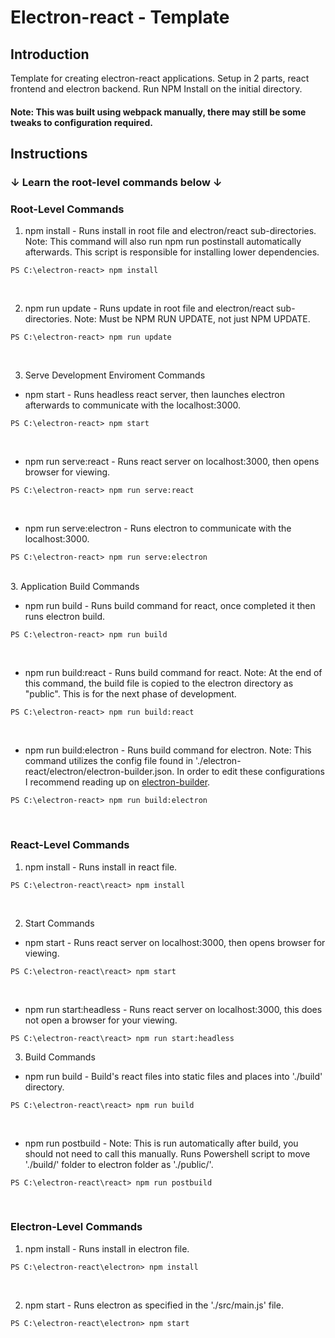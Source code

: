 # Electron-react - Template

## Introduction

Template for creating electron-react applications. Setup in 2 parts, react frontend and electron backend. Run NPM Install on the initial directory.

#### Note: This was built using webpack manually, there may still be some tweaks to configuration required.

## Instructions

### &darr; Learn the root-level commands below &darr;

### Root-Level Commands

1. npm install - Runs install in root file and electron/react sub-directories. Note: This command will also run npm run postinstall automatically afterwards. This script is responsible for installing lower dependencies.

```
PS C:\electron-react> npm install 
```

<br/>

2. npm run update - Runs update in root file and electron/react sub-directories. Note: Must be NPM RUN UPDATE, not just NPM UPDATE.

```
PS C:\electron-react> npm run update 
```

<br/>

3. Serve Development Enviroment Commands

- npm start - Runs headless react server, then launches electron afterwards to communicate with the localhost:3000.

```
PS C:\electron-react> npm start 
```

<br/>

- npm run serve:react - Runs react server on localhost:3000, then opens browser for viewing.

```
PS C:\electron-react> npm run serve:react 
```

<br/>

- npm run serve:electron - Runs electron to communicate with the localhost:3000.

```
PS C:\electron-react> npm run serve:electron 
```

<br/>
3. Application Build Commands

- npm run build - Runs build command for react, once completed it then runs electron build.

```
PS C:\electron-react> npm run build 
```

<br/>

- npm run build:react - Runs build command for react. Note: At the end of this command, the build file is copied to the electron directory as "public". This is for the next phase of development.

```
PS C:\electron-react> npm run build:react 
```

<br/>

- npm run build:electron - Runs build command for electron. Note: This command utilizes the config file found in './electron-react/electron/electron-builder.json. In order to edit these configurations I recommend reading up on [electron-builder](https://www.electron.build/ "electron-builder docs").

```
PS C:\electron-react> npm run build:electron 
```

<br/>

### React-Level Commands

1. npm install - Runs install in react file.

```
PS C:\electron-react\react> npm install 
```

<br/>

2. Start Commands

- npm start - Runs react server on localhost:3000, then opens browser for viewing.

```
PS C:\electron-react\react> npm start 
```

<br/>

- npm run start:headless - Runs react server on localhost:3000, this does not open a browser for your viewing.

```
PS C:\electron-react\react> npm run start:headless 
```

3. Build Commands

- npm run build - Build's react files into static files and places into './build' directory.

```
PS C:\electron-react\react> npm run build 
```

<br/>

- npm run postbuild - Note: This is run automatically after build, you should not need to call this manually. Runs Powershell script to move './build/' folder to electron folder as './public/'.

```
PS C:\electron-react\react> npm run postbuild 
```

<br/>

### Electron-Level Commands

1. npm install - Runs install in electron file.

```
PS C:\electron-react\electron> npm install 
```

<br/>

2. npm start - Runs electron as specified in the './src/main.js' file.

```
PS C:\electron-react\electron> npm start 
```
